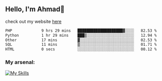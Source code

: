 
## Hello, I'm Ahmad👋

check out my website [here](https://ahmadalwi.com/)

<!--START_SECTION:waka-->

```txt
PHP             9 hrs 29 mins   ████████████████████▓░░░░   82.53 %
Python          1 hr 29 mins    ███▒░░░░░░░░░░░░░░░░░░░░░   12.94 %
Other           17 mins         ▓░░░░░░░░░░░░░░░░░░░░░░░░   02.53 %
SQL             11 mins         ▒░░░░░░░░░░░░░░░░░░░░░░░░   01.71 %
HTML            0 secs          ░░░░░░░░░░░░░░░░░░░░░░░░░   00.12 %
```

<!--END_SECTION:waka-->

### My arsenal:

[![My Skills](https://skillicons.dev/icons?i=js,ts,py,go,react,nextjs,svelte,nodejs,django,tailwind,html,css,sass,firebase,mongodb,postgres,mysql,redis,git,github,docker,vscode,figma,godot)](https://skillicons.dev)
